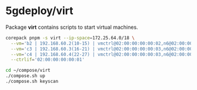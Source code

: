 # 5gdeploy/virt

Package **virt** contains scripts to start virtual machines.

```bash
corepack pnpm -s virt --ip-space=172.25.64.0/18 \
  --vm='b2 | 192.168.60.2(10-15) | vmctrl@02:00:00:00:00:02,n6@02:00:00:00:06:02' \
  --vm='c3 | 192.168.60.3(16-21) | vmctrl@02:00:00:00:00:03,n6@02:00:00:00:06:03' \
  --vm='c4 | 192.168.60.4(22-27) | vmctrl@02:00:00:00:00:03,n6@02:00:00:00:06:03' \
  --ctrlif='02:00:00:00:00:01'

cd ~/compose/virt
./compose.sh up
./compose.sh keyscan
```
